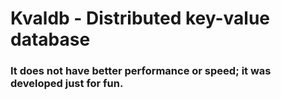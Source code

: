 # Kvaldb - Distributed key-value database

### It does not have better performance or speed; it was developed just for fun.

